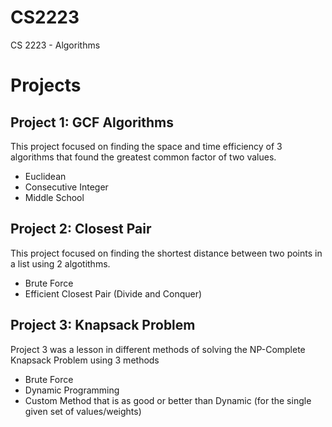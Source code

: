 # CS2223
CS 2223 - Algorithms


# Projects

## Project 1: GCF Algorithms

This project focused on finding the space and time efficiency of 3 algorithms that found the greatest common factor of two values. 

- Euclidean
- Consecutive Integer
- Middle School

## Project 2: Closest Pair

This project focused on finding the shortest distance between two points in a list using 2 algotithms. 

- Brute Force
- Efficient Closest Pair (Divide and Conquer)

## Project 3: Knapsack Problem

Project 3 was a lesson in different methods of solving the NP-Complete Knapsack Problem using 3 methods

- Brute Force
- Dynamic Programming
- Custom Method that is as good or better than Dynamic (for the single given set of values/weights)

